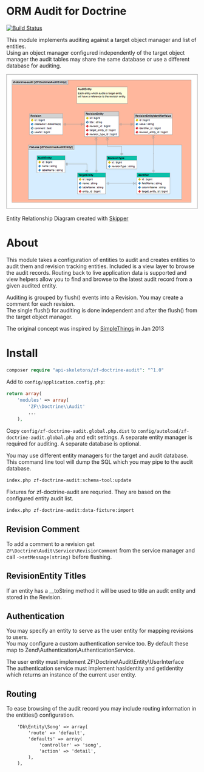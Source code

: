 ORM Audit for Doctrine
======================

[![Build Status](https://travis-ci.org/API-Skeletons/zf-doctrine-audit.png)](https://travis-ci.org/API-Skeletons/zf-doctrine-audit)

This module implements auditing against a target object manager and list of entities.  
Using an object manager configured independently of the target object manager the audit tables may
share the same database or use a different database for auditing.  

![Entity Relationship Diagram](https://raw.githubusercontent.com/API-Skeletons/zf-doctrine-audit/master/media/zf-doctrine-audit-erd.png)

Entity Relationship Diagram created with [Skipper](https://skipper18.com)


About
=====

This module takes a configuration of entities to audit and creates entities to audit
them and revision tracking entities.  Included is a view layer to browse the audit
records.  Routing back to live application data is supported and view helpers allow
you to find and browse to the latest audit record from a given audited entity.

Auditing is grouped by flush() events into a Revision.  You may create a comment for each revision.  
The single flush() for auditing is done independent and after the flush() from the target object manager.

The original concept was inspired by [SimpleThings](https://packagist.org/packages/simplethings/entity-audit-bundle)
in Jan 2013



Install
=======

```php
composer require "api-skeletons/zf-doctrine-audit": "^1.0"
```

Add to `config/application.config.php`:
```php
return array(
    'modules' => array(
        'ZF\\Doctrine\\Audit'
        ...
    ),
```

Copy `config/zf-doctrine-audit.global.php.dist` to `config/autoload/zf-doctrine-audit.global.php` and edit settings.
A separate entity manager is required for auditing.  A separate database is optional.

You may use different entity managers for the target and audit database.  
This command line tool will dump the SQL which you may pipe to the audit database.
```sh
index.php zf-doctrine-audit:schema-tool:update
```

Fixtures for zf-doctrine-audit are requried.  They are based on the configured entity audit list.
```sh
index.php zf-doctrine-audit:data-fixture:import
```


Revision Comment
----------------

To add a comment to a revision get `ZF\Doctrine\Audit\Service\RevisionComment` from the service manager
and call `->setMessage(string)` before flushing.


RevisionEntity Titles
---------------

If an entity has a __toString method it will be used to title an audit entity and stored in the Revision.  


Authentication
--------------

You may specify an entity to serve as the user entity for mapping revisions to users.  
You may configure a custom authentication service too.  By default these map to 
Zend\Authentication\AuthenticationService.

The user entity must implement ZF\Doctrine\Audit\Entity\UserInterface  
The authentication service must implement hasIdentity and getIdentity which returns an instance of the current user entity.


Routing
-------

To ease browsing of the audit record you may include routing information in the entities() configuration.

```
    'Db\Entity\Song' => array(
        'route' => 'default',
        'defaults' => array(
            'controller' => 'song',
            'action' => 'detail',
        ),
    ),
```

